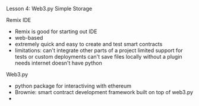 Lesson 4: Web3.py Simple Storage

Remix IDE
- Remix is good for starting out IDE
- web-based
- extremely quick and easy to create and test smart contracts
- limitations: 
can't integrate other parts of a project
limited support for tests or custom deployments
can't save files locally without a plugin
needs internet
doesn't have python

Web3.py
- python package for interactiving with ethereum
- Brownie: smart contract development framework built on top of web3.py
- 